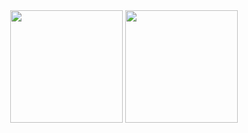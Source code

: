 <div align="center">
  <img height="180em" src="https://github-readme-stats.vercel.app/api?username=sebastianbarreram&theme=dark&show_icons=true"/>
  <img height="180em" src="https://github-readme-stats.vercel.app/api/top-langs/?username=sebastianbarreram&layout=compact&theme=dark"/>
</div>


<!--
**sebastianbarreram/sebastianbarreram** is a ✨ _special_ ✨ repository because its `README.md` (this file) appears on your GitHub profile.

Here are some ideas to get you started:

- 🔭 I’m currently working on ...
- 🌱 I’m currently learning ...
- 👯 I’m looking to collaborate on ...
- 🤔 I’m looking for help with ...
- 💬 Ask me about ...
- 📫 How to reach me: ...
- 😄 Pronouns: ...
- ⚡ Fun fact: ...
-->

